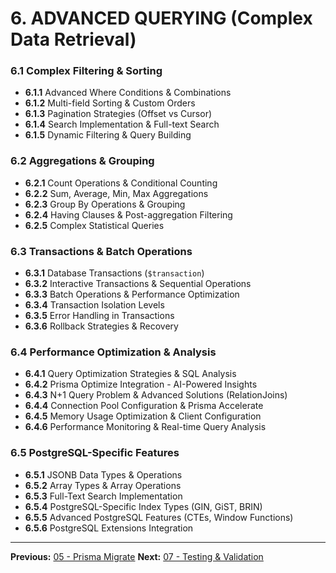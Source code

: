 # 6. ADVANCED QUERYING (Complex Data Retrieval)

### 6.1 Complex Filtering & Sorting

- **6.1.1** Advanced Where Conditions & Combinations
- **6.1.2** Multi-field Sorting & Custom Orders
- **6.1.3** Pagination Strategies (Offset vs Cursor)
- **6.1.4** Search Implementation & Full-text Search
- **6.1.5** Dynamic Filtering & Query Building

### 6.2 Aggregations & Grouping

- **6.2.1** Count Operations & Conditional Counting
- **6.2.2** Sum, Average, Min, Max Aggregations
- **6.2.3** Group By Operations & Grouping
- **6.2.4** Having Clauses & Post-aggregation Filtering
- **6.2.5** Complex Statistical Queries

### 6.3 Transactions & Batch Operations

- **6.3.1** Database Transactions (`$transaction`)
- **6.3.2** Interactive Transactions & Sequential Operations
- **6.3.3** Batch Operations & Performance Optimization
- **6.3.4** Transaction Isolation Levels
- **6.3.5** Error Handling in Transactions
- **6.3.6** Rollback Strategies & Recovery

### 6.4 Performance Optimization & Analysis

- **6.4.1** Query Optimization Strategies & SQL Analysis
- **6.4.2** Prisma Optimize Integration - AI-Powered Insights
- **6.4.3** N+1 Query Problem & Advanced Solutions (RelationJoins)
- **6.4.4** Connection Pool Configuration & Prisma Accelerate
- **6.4.5** Memory Usage Optimization & Client Configuration
- **6.4.6** Performance Monitoring & Real-time Query Analysis

### 6.5 PostgreSQL-Specific Features

- **6.5.1** JSONB Data Types & Operations
- **6.5.2** Array Types & Array Operations
- **6.5.3** Full-Text Search Implementation
- **6.5.4** PostgreSQL-Specific Index Types (GIN, GiST, BRIN)
- **6.5.5** Advanced PostgreSQL Features (CTEs, Window Functions)
- **6.5.6** PostgreSQL Extensions Integration

---

**Previous:** [05 - Prisma Migrate](./05-prisma-migrate.md)
**Next:** [07 - Testing & Validation](./07-testing-validation.md)